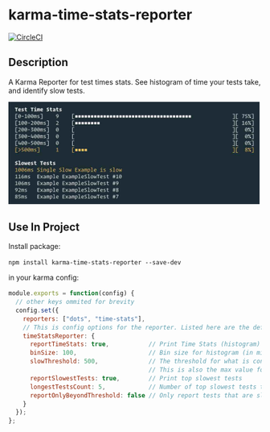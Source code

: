 # karma-time-stats-reporter

[![CircleCI](https://circleci.com/gh/crcatala/karma-time-stats-reporter.svg?style=svg)](https://circleci.com/gh/crcatala/karma-time-stats-reporter)

## Description

A Karma Reporter for test times stats. See histogram of time your tests take, and identify slow tests.

<img src="screenshots/screenshot.jpg" width="500"/>

## Use In Project

Install package:

`npm install karma-time-stats-reporter --save-dev`

in your karma config:

```js
module.exports = function(config) {
  // other keys ommited for brevity
  config.set({
    reporters: ["dots", "time-stats"],
    // This is config options for the reporter. Listed here are the defaults if you don't provide this any options
    timeStatsReporter: {
      reportTimeStats: true,           // Print Time Stats (histogram)
      binSize: 100,                    // Bin size for histogram (in milliseconds)
      slowThreshold: 500,              // The threshold for what is considered a slow test (in milliseconds).
                                       // This is also the max value for last bin histogram 
      reportSlowestTests: true,        // Print top slowest tests
      longestTestsCount: 5,            // Number of top slowest tests to list
      reportOnlyBeyondThreshold: false // Only report tests that are slower than threshold
    }
  });
};
```
